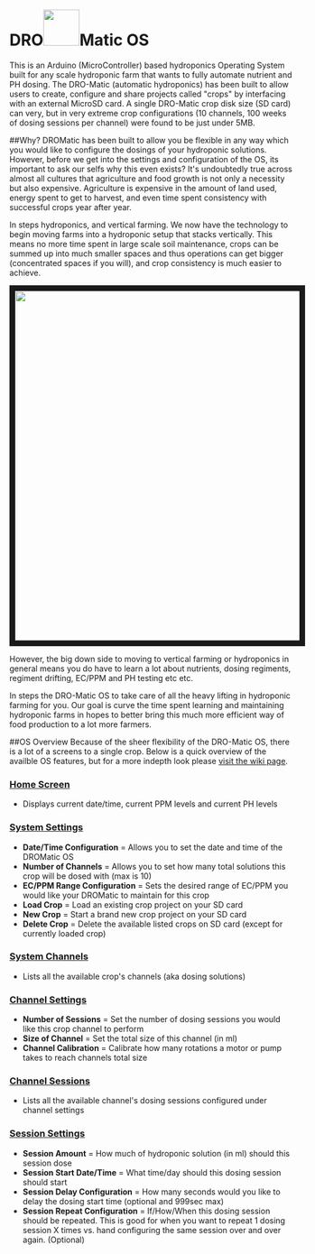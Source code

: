 # DRO<img src="https://raw.githubusercontent.com/devinrayolsen/DRO-Matic/development/images/hydro-hyphen.png" width="64">Matic OS

This is an Arduino (MicroController) based hydroponics Operating System built for any scale hydroponic farm that wants to fully automate nutrient and PH dosing. 
The DRO-Matic (automatic hydroponics) has been built to allow users to create, configure and share projects called "crops" by interfacing with an external MicroSD card. 
A single DRO-Matic crop disk size (SD card) can very, but in very extreme crop configurations (10 channels, 100 weeks of dosing sessions per channel) were found to be just under 5MB.

##Why?
DROMatic has been built to allow you be flexible in any way which you would like to configure the dosings of your hydroponic solutions. 
However, before we get into the settings and configuration of the OS, its important to ask our selfs why this even exists? 
It's undoubtedly true across almost all cultures that agriculture and food growth is not only a necessity but also expensive. 
Agriculture is expensive in the amount of land used, energy spent to get to harvest, and even time spent consistency with successful crops year after year.

In steps hydroponics, and vertical farming. We now have the technology to begin moving farms into a hydroponic setup that stacks vertically. 
This means no more time spent in large scale soil maintenance, crops can be summed up into much smaller spaces and thus operations can get bigger (concentrated spaces if you will), and crop consistency is much easier to achieve.

<a href="http://www.youtube.com/watch?feature=player_embedded&v=BwgXb9h-Qgs
" target="_blank"><img src="http://img.youtube.com/vi/BwgXb9h-Qgs/0.jpg" 
alt="" width="900" height="620" border="10" /></a>

However, the big down side to moving to vertical farming or hydroponics in general means you do have to learn a lot about nutrients, dosing regiments, regiment drifting, EC/PPM and PH testing etc etc.

In steps the DRO-Matic OS to take care of all the heavy lifting in hydroponic farming for you. Our goal is curve the time spent learning and maintaining hydroponic farms in hopes to better bring this much more efficient way of food production to a lot more farmers.

##OS Overview
Because of the sheer flexibility of the DRO-Matic OS, there is a lot of a screens to a single crop. Below is a quick overview of the availble OS features, but for a more indepth look please <a href="https://github.com/devinrayolsen/DRO-Matic/wiki/1)-Getting-Started">visit the wiki page</a>.

### <a href="https://github.com/devinrayolsen/DROmatic/wiki/1)-Getting-Started">Home Screen</a>
- Displays current date/time, current PPM levels and current PH levels

### <a href="https://github.com/devinrayolsen/DROmatic/wiki/2)-System-Settings">System Settings</a>
- **Date/Time Configuration** = Allows you to set the date and time of the DROMatic OS
- **Number of Channels** = Allows you to set how many total solutions this crop will be dosed with (max is 10)
- **EC/PPM Range Configuration** = Sets the desired range of EC/PPM you would like your DROMatic to maintain for this crop
- **Load Crop** = Load an existing crop project on your SD card
- **New Crop** = Start a brand new crop project on your SD card
- **Delete Crop** = Delete the available listed crops on SD card (except for currently loaded crop)

### <a href="https://github.com/devinrayolsen/DROmatic/wiki/3)-System-Channels">System Channels</a>
- Lists all the available crop's channels (aka dosing solutions)

### <a href="https://github.com/devinrayolsen/DROmatic/wiki/4)-Channel-Settings">Channel Settings</a>
- **Number of Sessions** = Set the number of dosing sessions you would like this crop channel to perform
- **Size of Channel** = Set the total size of this channel (in ml)
- **Channel Calibration** = Calibrate how many rotations a motor or pump takes to reach channels total size

### <a href="https://github.com/devinrayolsen/DROmatic/wiki/5)-Channel-Sessions">Channel Sessions</a>
- Lists all the available channel's dosing sessions configured under channel settings

### <a href="https://github.com/devinrayolsen/DROmatic/wiki/6)-Sessions">Session Settings</a>
- **Session Amount** = How much of hydroponic solution (in ml) should this session dose
- **Session Start Date/Time** = What time/day should this dosing session should start
- **Session Delay Configuration** = How many seconds would you like to delay the dosing start time (optional and 999sec max)
- **Session Repeat Configuration** = If/How/When this dosing session should be repeated. This is good for when you want to repeat 1 dosing session X times vs. hand configuring the same session over and over again. (Optional)
